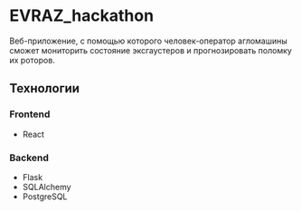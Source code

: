 # EVRAZ_hackathon

Веб-приложение, с помощью которого человек-оператор агломашины сможет 
мониторить состояние эксгаустеров и прогнозировать поломку их роторов.  

## Технологии
### Frontend
- React
### Backend
- Flask
- SQLAlchemy
- PostgreSQL
